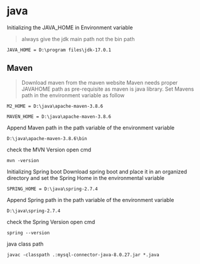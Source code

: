 # java
Initializing the JAVA_HOME in Environment variable
> always give the jdk main path not the bin path
```
JAVA_HOME = D:\program files\jdk-17.0.1
```

## Maven
> Download maven from the maven website
> Maven needs proper JAVAHOME path as pre-requisite as maven is java library.
> Set Mavens path in the environment variable as follow
```
M2_HOME = D:\java\apache-maven-3.8.6

MAVEN_HOME = D:\java\apache-maven-3.8.6
```
Append Maven path in the path variable of the environment variable

```
D:\java\apache-maven-3.8.6\bin
```
check the MVN Version
open cmd 
```
mvn -version
```

Initializing Spring boot
Download spring boot and place it in an organized directory and set the Spring Home in the environmental variable
```
SPRING_HOME = D:\java\spring-2.7.4

```
Append Spring path in the path variable of the environment variable
```
D:\java\spring-2.7.4

```
check the Spring Version
open cmd 
```
spring --version
```

java class path
```
javac -classpath .:mysql-connector-java-8.0.27.jar *.java
```
